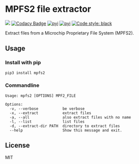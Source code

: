 # MPFS2 file extractor

![](https://github.com/rene-d/mpfs2/workflows/Publish%20to%20PyPI/badge.svg)
[![Codacy Badge](https://api.codacy.com/project/badge/Grade/53cc11afa1b243959d3c6401cc6d8392)](https://app.codacy.com/manual/rene-d/mpfs2?utm_source=github.com&utm_medium=referral&utm_content=rene-d/mpfs2&utm_campaign=Badge_Grade_Settings)
[![pyi](https://img.shields.io/pypi/v/mpfs2.svg)](https://pypi.python.org/pypi/mpfs2)
[![pyi](https://img.shields.io/pypi/pyversions/mpfs2.svg)](https://pypi.python.org/pypi/mpfs2)
[![Code style: black](https://img.shields.io/badge/code%20style-black-000000.svg)](https://github.com/ambv/black)

Extract files from a Microchip Proprietary File System (MPFS2).

## Usage

### Install with pip

```bash
pip3 install mpfs2
```

### Commandline

```text
Usage: mpfs2 [OPTIONS] MPF2_FILE

Options:
  -v, --verbose           be verbose
  -x, --extract           extract files
  -a, --all               also extract files with no name
  -l, --list              list files
  -d, --extract-dir PATH  directory to extract files
  --help                  Show this message and exit.
```

## License

MIT
